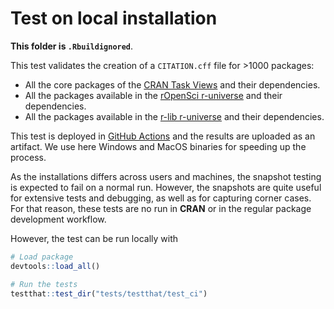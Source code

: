 # Test on local installation

**This folder is `.Rbuildignored`**.

This test validates the creation of a `CITATION.cff` file for \>1000 packages:

-   All the core packages of the [CRAN Task
    Views](https://cran.r-project.org/web/views/) and their dependencies.
-   All the packages available in the [rOpenSci
    r-universe](https://ropensci.r-universe.dev/) and their dependencies.
-   All the packages available in the [r-lib
    r-universe](https://r-lib.r-universe.dev/) and their dependencies.

This test is deployed in [GitHub
Actions](https://github.com/dieghernan/cffr/actions/workflows/test-ci.yaml) and
the results are uploaded as an artifact. We use here Windows and MacOS binaries
for speeding up the process.

As the installations differs across users and machines, the snapshot testing is
expected to fail on a normal run. However, the snapshots are quite useful for
extensive tests and debugging, as well as for capturing corner cases. For that
reason, these tests are no run in **CRAN** or in the regular package development
workflow.

However, the test can be run locally with

``` r
# Load package
devtools::load_all()

# Run the tests
testthat::test_dir("tests/testthat/test_ci")
```

